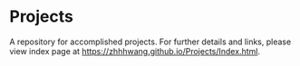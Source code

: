 # Projects
A repository for accomplished projects. For further details and links, please view index page at https://zhhhwang.github.io/Projects/Index.html.
